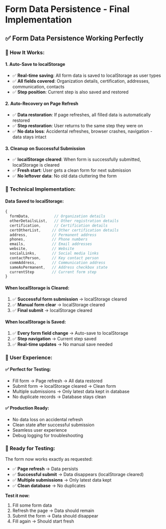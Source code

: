 # Form Data Persistence - Final Implementation

## ✅ **Form Data Persistence Working Perfectly**

### 🎯 **How It Works:**

#### **1. Auto-Save to localStorage**
- ✅ **Real-time saving**: All form data is saved to localStorage as user types
- ✅ **All fields covered**: Organization details, certification, addresses, communication, contacts
- ✅ **Step position**: Current step is also saved and restored

#### **2. Auto-Recovery on Page Refresh**
- ✅ **Data restoration**: If page refreshes, all filled data is automatically restored
- ✅ **Step restoration**: User returns to the same step they were on
- ✅ **No data loss**: Accidental refreshes, browser crashes, navigation - data stays intact

#### **3. Cleanup on Successful Submission**
- ✅ **localStorage cleared**: When form is successfully submitted, localStorage is cleared
- ✅ **Fresh start**: User gets a clean form for next submission
- ✅ **No leftover data**: No old data cluttering the form

### 🔧 **Technical Implementation:**

#### **Data Saved to localStorage:**
```javascript
{
  formData,           // Organization details
  otherDetailsList,   // Other registration details
  certification,      // Certification details
  certOtherList,     // Other certification details
  address,           // Permanent address
  phones,            // Phone numbers
  emails,            // Email addresses
  website,           // Website
  socialLinks,       // Social media links
  contactPerson,     // Key contact person
  commAddress,       // Communication address
  sameAsPermanent,   // Address checkbox state
  currentStep        // Current form step
}
```

#### **When localStorage is Cleared:**
1. ✅ **Successful form submission** → localStorage cleared
2. ✅ **Manual form clear** → localStorage cleared
3. ✅ **Final submit** → localStorage cleared

#### **When localStorage is Saved:**
1. ✅ **Every form field change** → Auto-save to localStorage
2. ✅ **Step navigation** → Current step saved
3. ✅ **Real-time updates** → No manual save needed

### 🎉 **User Experience:**

#### **✅ Perfect for Testing:**
- Fill form → Page refresh → All data restored
- Submit form → localStorage cleared → Clean form
- Multiple submissions → Only latest data kept in database
- No duplicate records → Database stays clean

#### **✅ Production Ready:**
- No data loss on accidental refresh
- Clean state after successful submission
- Seamless user experience
- Debug logging for troubleshooting

### 🚀 **Ready for Testing:**

The form now works exactly as requested:
- ✅ **Page refresh** → Data persists
- ✅ **Successful submit** → Data disappears (localStorage cleared)
- ✅ **Multiple submissions** → Only latest data kept
- ✅ **Clean database** → No duplicates

**Test it now:**
1. Fill some form data
2. Refresh the page → Data should remain
3. Submit the form → Data should disappear
4. Fill again → Should start fresh 